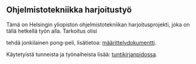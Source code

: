 ## Ohjelmistotekniikka harjoitustyö

Tämä on Helsingin yliopiston ohjelmistotekniikan harjoitusprojekti, joka on tällä 
hetkellä työn alla. Tarkoitus olisi 

tehdä jonkilainen pong-peli, lisätietoa: 
[määrittelydokumentti](https://github.com/SkarpAnton/ot-harjoitustyo/blob/master/dokumentaatio/maarittelydokumentti.md).

Käytetyistä tunneista ja työnaiheista lisää: 
[tuntikirjanpidossa](https://github.com/SkarpAnton/ot-harjoitustyo/blob/master/dokumentaatio/tuntikirjanpito.md).


